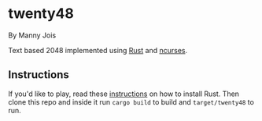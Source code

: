 # twenty48
By Manny Jois

Text based 2048 implemented using [Rust](http://www.rust-lang.org/) and [ncurses](https://github.com/jeaye/ncurses-rs).

## Instructions
If you'd like to play, read these [instructions](http://doc.rust-lang.org/book/installing-rust.html) on how to install Rust. Then clone this repo and inside it run `cargo build` to build and `target/twenty48` to run.
